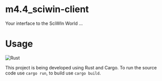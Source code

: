 # m4.4_sciwin-client
Your interface to the SciWIn World ...

# Usage
![Rust][rust-image]

This project is being developed using Rust and Cargo. To run the source code use `cargo run`, to build use `cargo build`.


<!--section images-->
[rust-image]: https://img.shields.io/badge/Rust-%23000000.svg?e&logo=rust&logoColor=white